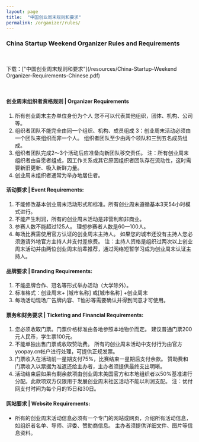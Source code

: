 ```yaml
---
layout: page
title:  "中国创业周末规则和要求"
permalink: /organizer/rules/
---
```


### China Startup Weekend  Organizer Rules and Requirements

<br />

下载：["中国创业周末规则和要求"](/resources/China-Startup-Weekend Organizer-Requirements-Chinese.pdf)

<br />

#### 创业周末组织者资格规则 | Organizer Requirements

1. 所有创业周末主办单位身份为个人
您不可以代表其他组织，团体、机构、公司等。
2. 组织者团队不能完全由同一个组织、机构、成员组成
3：创业周末活动必须由一个团队来组织而非一个人。
组织者团队至少由两个领队和三到五名成员组成。
4. 组织者团队完成2～3个活动后应准备向新团队移交责任。
注：所有创业周末组织者由自愿者组成，因工作关系或其它原因组织者团队存在流动性，这时需要新旧更新、吸入新鲜力量。
5. 创业周末组织者通常为举办地居住者。

#### 活动要求 | Event Requirements: 

1. 不能修改基本创业周末活动形式和标准。所有创业周末遵循基本3天54小时模式进行。
2. 不能产生利润，所有的创业周末活动是非营利和非商业。 
3. 参赛人数不能超过125人。 理想参赛者人数是60—100人。
4. 每场比赛需使用官方认证的创业周末主持人。
如果您的城市还没有主持人您必须邀请外地官方主持人并支付差旅费。
注：主持人资格是组织过两次以上创业周末活动并由两位创业周末前辈推荐，通过网络短暂学习成为创业周末认证主持人。

#### 品牌要求 | Branding Requirements:

1. 不能品牌合作、冠名等形式举办活动（大学除外）。
2. 标准格式：创业周末+ [城市名称]
或[城市名称] +创业周末
3. 每场活动现场广告牌内容、T恤衫等需要确认并得到同意才可使用。

#### 票务和财务要求 | Ticketing and Financial Requirements:

1. 您必须收取门票。门票价格标准由各地参照本地物价而定。
建议普通门票200元人民币，学生票100元。
2. 不能单独出售门票或收取赞助费。
所有的创业周末活动中支付行为由官方yoopay.cn帐户进行处理，可提供正规发票。
3. 门票收入在活动前一星期支付75%，比赛结束一星期后支付余款。
赞助费和门票收入以票据为准返还给主办者，主办者须提供最终支出明晰。
4. 活动结束后如果有剩余款项由创业周末美国官方和本地组织者以50%基准进行分配。此款项双方仅限用于发展创业周末社区活动不能以利润支配。
注：优付网支付时间为每个月的15日和30日。 

#### 网站要求 | Website Requirements:

* 所有的创业周末活动信息必须有一个专门的网站或网页，介绍所有活动信息，如组织者名单、导师、评委、赞助商信息。
主办者须提供详细文件、图片等信息资料。
